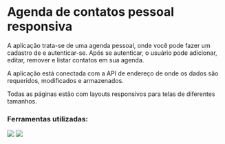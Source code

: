 # Agenda de contatos pessoal responsiva

A aplicação trata-se de uma agenda pessoal, onde você pode fazer um cadastro de e autenticar-se. Após se autenticar, o usuário pode adicionar, editar, remover e listar contatos em sua agenda.

A aplicação está conectada com a API de endereço de onde os dados são requeridos, modificados e armazenados.

Todas as páginas estão com layouts responsivos para telas de diferentes tamanhos.

### Ferramentas utilizadas:
<img src='https://img.shields.io/badge/React-20232A?style=for-the-badge&logo=react&logoColor=61DAFB'></img>
<img src='https://img.shields.io/badge/CSS3-1572B6?style=for-the-badge&logo=css3&logoColor=white'></img>


